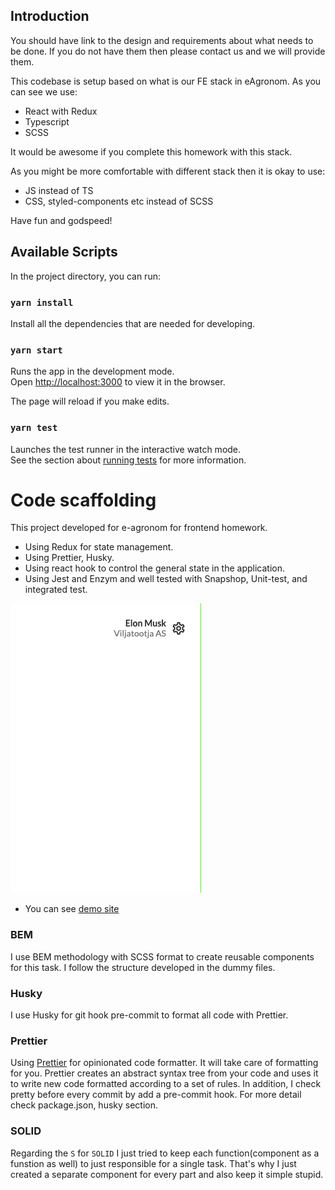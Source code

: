 ## Introduction

You should have link to the design and requirements about what needs to be done.
If you do not have them then please contact us and we will provide them.

This codebase is setup based on what is our FE stack in eAgronom.
As you can see we use:

- React with Redux
- Typescript
- SCSS

It would be awesome if you complete this homework with this stack.

As you might be more comfortable with different stack then it is okay to use:

- JS instead of TS
- CSS, styled-components etc instead of SCSS

Have fun and godspeed!

## Available Scripts

In the project directory, you can run:

### `yarn install`

Install all the dependencies that are needed for developing.

### `yarn start`

Runs the app in the development mode.\
Open [http://localhost:3000](http://localhost:3000) to view it in the browser.

The page will reload if you make edits.

### `yarn test`

Launches the test runner in the interactive watch mode.\
See the section about [running tests](https://facebook.github.io/create-react-app/docs/running-tests) for more information.

# Code scaffolding

This project developed for e-agronom for frontend homework.

- Using Redux for state management.
- Using Prettier, Husky.
- Using react hook to control the general state in the application.
- Using Jest and Enzym and well tested with Snapshop, Unit-test, and integrated test.

![e-agronom](e-agronom.gif)

- You can see [demo site](https://eagronom.netlify.app/)

### BEM

I use BEM methodology with SCSS format to create reusable components for this task. I follow the structure developed in the dummy files.

### Husky

I use Husky for git hook pre-commit to format all code with Prettier.

### Prettier

Using [Prettier](https://prettier.io/) for opinionated code formatter.
It will take care of formatting for you.
Prettier creates an abstract syntax tree from your code and uses it to write new code formatted according to a set of rules.
In addition, I check pretty before every commit by add a pre-commit hook. For more detail check package.json, husky section.

### SOLID

Regarding the `S` for `SOLID` I just tried to keep each function(component as a funstion as well) to
just responsible for a single task. That's why I just created a separate component for every part
and also keep it simple stupid.
